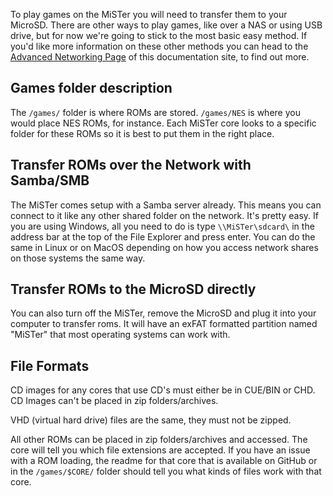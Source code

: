 To play games on the MiSTer you will need to transfer them to your MicroSD. There are other ways to play games, like over a NAS or using USB drive, but for now we're going to stick to the most basic easy method. If you'd like more information on these other methods you can head to the [Advanced Networking Page](../advanced/network.md) of this documentation site, to find out more.

## Games folder description

The `/games/` folder is where ROMs are stored. `/games/NES` is where you would place NES ROMs, for instance. Each MiSTer core looks to a specific folder for these ROMs so it is best to put them in the right place.

## Transfer ROMs over the Network with Samba/SMB

The MiSTer comes setup with a Samba server already. This means you can connect to it like any other shared folder on the network. It's pretty easy. If you are using Windows, all you need to do is type `\\MiSTer\sdcard\` in the address bar at the top of the File Explorer and press enter. You can do the same in Linux or on MacOS depending on how you access network shares on those systems the same way.

## Transfer ROMs to the MicroSD directly

You can also turn off the MiSTer, remove the MicroSD and plug it into your computer to transfer roms. It will have an exFAT formatted partition named "MiSTer" that most operating systems can work with.

## File Formats

CD images for any cores that use CD's must either be in CUE/BIN or CHD. CD Images can't be placed in zip folders/archives.

VHD (virtual hard drive) files are the same, they must not be zipped.

All other ROMs can be placed in zip folders/archives and accessed. The core will tell you which file extensions are accepted. If you have an issue with a ROM loading, the readme for that core that is available on GitHub or in the `/games/$CORE/` folder should tell you what kinds of files work with that core.
